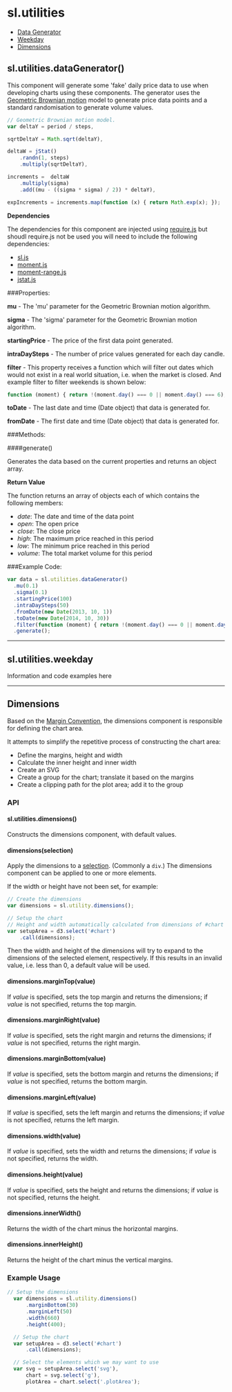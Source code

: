 # sl.**utilities**

+ [Data Generator](#slutilitiesdatagenerator)
+ [Weekday](#slutilitiesweekday)
+ [Dimensions](#dimensions)


## sl.utilities.dataGenerator()

This component will generate some 'fake' daily price data to use when developing charts using these components. The generator uses the [Geometric Brownian motion](http://en.wikipedia.org/wiki/Geometric_Brownian_motion) model to generate price data points and a standard randomisation to generate volume values.

```javascript
// Geometric Brownian motion model.
var deltaY = period / steps,

sqrtDeltaY = Math.sqrt(deltaY),

deltaW = jStat()
    .randn(1, steps)
    .multiply(sqrtDeltaY),

increments =  deltaW
    .multiply(sigma)
    .add((mu - ((sigma * sigma) / 2)) * deltaY),

expIncrements = increments.map(function (x) { return Math.exp(x); });
```

**Dependencies**

The dependencies for this component are injected using [require.js](http://requirejs.org/) but shoudl require.js not be used you will need to include the following dependencies:

+ [sl.js](https://github.com/tunerscafe/d3-financial-components/blob/master/components/sl.js)
+ [moment.js](http://momentjs.com/)
+ [moment-range.js](https://github.com/gf3/moment-range)
+ [jstat.js](https://github.com/jstat/jstat)

###Properties:

**mu** - The 'mu' parameter for the Geometric Brownian motion algorithm.

**sigma** - The 'sigma' parameter for the Geometric Brownian motion algorithm.

**startingPrice** - The price of the first data point generated.

**intraDaySteps** - The number of price values generated for each day candle.

**filter** - This property receives a function which will filter out dates which would not exist in a real world situation, i.e. when the market is closed. And example filter to filter weekends is shown below:

```javascript
function (moment) { return !(moment.day() === 0 || moment.day() === 6); }
```

**toDate** - The last date and time (Date object) that data is generated for.

**fromDate** - The first date and time (Date object) that data is generated for.

###Methods:

####generate()

Generates the data based on the current properties and returns an object array.

**Return Value**

The function returns an array of objects each of which contains the following members:

+ *date*: The date and time of the data point
+ *open*: The open price
+ *close*: The close price
+ *high*: The maximum price reached in this period
+ *low*: The minimum price reached in this period
+ *volume*: The total market volume for this period

###Example Code:

```javascript
var data = sl.utilities.dataGenerator()
  .mu(0.1)
  .sigma(0.1)
  .startingPrice(100)
  .intraDaySteps(50)
  .fromDate(new Date(2013, 10, 1))
  .toDate(new Date(2014, 10, 30))
  .filter(function (moment) { return !(moment.day() === 0 || moment.day() === 6); })
  .generate();
```

------

## sl.utilities.weekday

Information and code examples here

------

## Dimensions

Based on the [Margin Convention](http://bl.ocks.org/mbostock/3019563), the dimensions component is responsible for defining the chart area.

It attempts to simplify the repetitive process of constructing the chart area:

+ Define the margins, height and width
+ Calculate the inner height and inner width
+ Create an SVG
+ Create a group for the chart; translate it based on the margins
+ Create a clipping path for the plot area; add it to the group

### API

#### sl.utilities.dimensions()

Constructs the dimensions component, with default values.

#### dimensions(selection)

Apply the dimensions to a [selection](https://github.com/mbostock/d3/wiki/Selections). (Commonly  a `div`.) The dimensions component can be applied to one or more elements.

If the width or height have not been set, for example:

```javascript
// Create the dimensions
var dimensions = sl.utility.dimensions();

// Setup the chart
// Height and width automatically calculated from dimensions of #chart 
var setupArea = d3.select('#chart')
    .call(dimensions);
```

Then the width and height of the dimensions will try to expand to the dimensions of the selected element, respectively. If this results in an invalid value, i.e. less than 0, a default value will be used.

#### dimensions.marginTop(value)

If _value_ is specified, sets the top margin and returns the dimensions; if _value_ is not specified, returns the top margin.

#### dimensions.marginRight(value)

If _value_ is specified, sets the right margin and returns the dimensions; if _value_ is not specified, returns the right margin.

#### dimensions.marginBottom(value)

If _value_ is specified, sets the bottom margin and returns the dimensions; if _value_ is not specified, returns the bottom margin.

#### dimensions.marginLeft(value)

If _value_ is specified, sets the left margin and returns the dimensions; if _value_ is not specified, returns the left margin.

#### dimensions.width(value)

If _value_ is specified, sets the width and returns the dimensions; if _value_ is not specified, returns the width.

#### dimensions.height(value)

If _value_ is specified, sets the height and returns the dimensions; if _value_ is not specified, returns the height.

#### dimensions.innerWidth()

Returns the width of the chart minus the horizontal margins.

#### dimensions.innerHeight()

Returns the height of the chart minus the vertical margins.

### Example Usage

```javascript
// Setup the dimensions
  var dimensions = sl.utility.dimensions()
      .marginBottom(30)
      .marginLeft(50)
      .width(660)
      .height(400);

  // Setup the chart
  var setupArea = d3.select('#chart')
      .call(dimensions);

  // Select the elements which we may want to use
  var svg = setupArea.select('svg'),
      chart = svg.select('g'),
      plotArea = chart.select('.plotArea');
```
